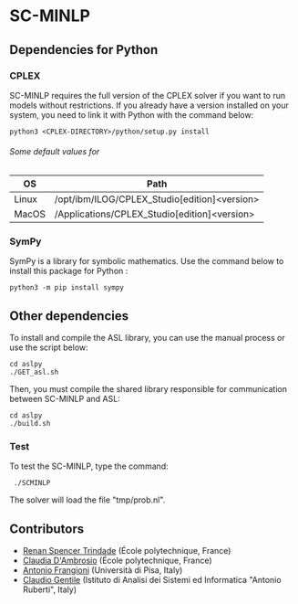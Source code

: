 # SC-MINLP

## Dependencies for Python

### CPLEX

SC-MINLP requires the full version of the CPLEX solver if you want to run models without restrictions.
If you already have a version installed on your system, you need to link it with Python with the command below:

```console
python3 <CPLEX-DIRECTORY>/python/setup.py install
```

###### Some default values for  <CPLEX-DIRECTORY>
| OS            | Path                                              |
| ------        | -----------                                       |
| Linux         | /opt/ibm/ILOG/CPLEX_Studio[edition]\<version>     |
| MacOS         | /Applications/CPLEX_Studio[edition]\<version>     |
  
  
### SymPy
 
SymPy is a library for symbolic mathematics. Use the command below to install this package for Python :
  
```console
python3 -m pip install sympy
```

## Other dependencies
  
To install and compile the ASL library, you can use the manual process or use the script below:
  
```console
cd aslpy
./GET_asl.sh
```
  
Then, you must compile the shared library responsible for communication between SC-MINLP and ASL:

```console
cd aslpy
./build.sh
```
  
### Test

To test the SC-MINLP, type the command:
```console
 ./SCMINLP
 ```

The solver will load the file "tmp/prob.nl".
  
## Contributors
  * [Renan Spencer Trindade](https://www.renan-st.com/) (École polytechnique, France)
  * [Claudia D'Ambrosio](https://www.lix.polytechnique.fr/~dambrosio/) (École polytechnique, France)
  * [Antonio Frangioni](http://www.di.unipi.it/~frangio/) (Università di Pisa, Italy)
  * [Claudio Gentile](http://www.iasi.cnr.it/~gentile/) (Istituto di Analisi dei Sistemi ed Informatica "Antonio Ruberti", Italy)
